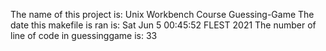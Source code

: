 The name of this project is: Unix Workbench Course Guessing-Game
The date this makefile is ran is:
Sat Jun  5 00:45:52 FLEST 2021
The number of line of code in guessinggame is:
33
